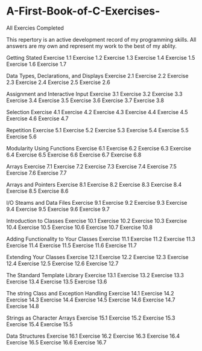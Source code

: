 # A-First-Book-of-C-Exercises-

All Exercies Completed 

This repertory is an active development record of my programming skills. 
All answers are my own and represent my work to the best of my ablity.  

Getting Stated
Exercise 1.1
Exercise 1.2
Exercise 1.3
Exercise 1.4
Exercise 1.5
Exercise 1.6
Exercise 1.7

Data Types, Declarations, and Displays
Exercise 2.1
Exercise 2.2
Exercise 2.3
Exercise 2.4
Exercise 2.5
Exercise 2.6

Assignment and Interactive Input 
Exercise 3.1
Exercise 3.2
Exercise 3.3
Exercise 3.4
Exercise 3.5
Exercise 3.6
Exercise 3.7
Exercise 3.8

Selection
Exercise 4.1
Exercise 4.2
Exercise 4.3
Exercise 4.4
Exercise 4.5
Exercise 4.6
Exercise 4.7

Repetition
Exercise 5.1
Exercise 5.2
Exercise 5.3
Exercise 5.4
Exercise 5.5
Exercise 5.6

Modularity Using Functions
Exercise 6.1
Exercise 6.2
Exercise 6.3
Exercise 6.4
Exercise 6.5
Exercise 6.6
Exercise 6.7
Exercise 6.8

Arrays
Exercise 7.1
Exercise 7.2
Exercise 7.3
Exercise 7.4
Exercise 7.5
Exercise 7.6
Exercise 7.7

Arrays and Pointers
Exercise 8.1
Exercise 8.2
Exercise 8.3 
Exercise 8.4
Exercise 8.5
Exercise 8.6

I/O Steams and Data Files
Exercise 9.1
Exercise 9.2
Exercise 9.3
Exercise 9.4
Exercise 9.5
Exercise 9.6
Exercise 9.7

Introduction to Classes
Exercise 10.1
Exercise 10.2
Exercise 10.3
Exercise 10.4
Exercise 10.5
Exercise 10.6
Exercise 10.7
Exercise 10.8

Adding Functionality to Your Classes
Exercise 11.1
Exercise 11.2
Exercise 11.3
Exercise 11.4
Exercise 11.5
Exercise 11.6
Exercise 11.7

Extending Your Classes
Exercise 12.1
Exercise 12.2
Exercise 12.3
Exercise 12.4
Exercise 12.5
Exercise 12.6
Exercise 12.7

The Standard Template Library
Exercise 13.1
Exercise 13.2
Exercise 13.3
Exercise 13.4
Exercise 13.5
Exercise 13.6

The string Class and Exception Handling
Exercise 14.1
Exercise 14.2
Exercise 14.3
Exercise 14.4
Exercise 14.5
Exercise 14.6
Exercise 14.7
Exercise 14.8

Strings as Character Arrays
Exercise 15.1
Exercise 15.2
Exercise 15.3
Exercise 15.4
Exercise 15.5

Data Structures
Exercise 16.1
Exercise 16.2
Exercise 16.3
Exercise 16.4
Exercise 16.5
Exercise 16.6
Exercise 16.7


